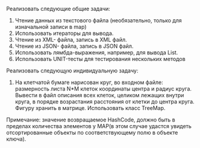 Реализовать следующие общие задачи:
 1. Чтение данных из текстового файла (необязательно, только для изначальной записи в map)
 2. Использовать итераторы для вывода.
 3. Чтение из XML- файла, запись в XML файл.
 4. Чтение из JSON- файла, запись в JSON файл.
 5. Использовать лямбда-выражения, например, для вывода List.
 6. Использовать UNIT-тесты для тестирования нескольких методов

Реализовать следующую индивидуальную задачу:
 1. На клетчатой бумаге нарисован круг, во входном файле: размерность листа N*M клеток
координаты центра и радиус круга. Вывести в файл описания всех клеток, целиком лежащих
внутри круга, в порядке возрастания расстояния от клетки до центра круга. Фигуру хранить в
матрице. Использовать класс TreeMap.

Примечание: значение возвращаемое HashСode, должно быть в пределах количества
элементов у МАР(в этом случае удастся увидеть отсортированные объекты по
соответствующему полю в объекте ключа).

